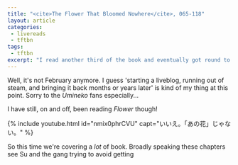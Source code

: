 ```yaml
---
title: "<cite>The Flower That Bloomed Nowhere</cite>, 065-118"
layout: article
categories:
 - livereads
 - tftbn
tags:
 - tftbn
excerpt: "I read another third of the book and eventually got round to liveblogging it"
---
```

Well, it's not February anymore. I guess 'starting a liveblog, running out of steam, and bringing it back months or years later' is kind of my thing at this point. Sorry to the <cite>Umineko</cite> fans especially...

I have still, on and off, been reading <cite>Flower</cite> though!

{% include youtube.html id="nmix0phrCVU" capt="いいえ。「あの花」じゃない。" %}

So this time we're covering a *lot* of book.  Broadly speaking these chapters see Su and the gang trying to avoid getting